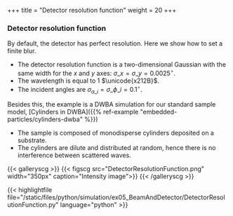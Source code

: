 +++
title = "Detector resolution function"
weight = 20
+++

### Detector resolution function

By default, the detector has perfect resolution.
Here we show how to set a finite blur.

* The detector resolution function is a two-dimensional Gaussian with the same width for the $x$ and $y$ axes: $\sigma\_x = \sigma\_y = 0.0025^{\circ}$.
* The wavelength is equal to $1$ $\unicode{x212B}$.
* The incident angles are $\sigma_{\alpha\_i} = \sigma\_{\phi\_i} = 0.1^{\circ}$.

Besides this, the example is a DWBA simulation for our standard sample model,
 [Cylinders in DWBA]({{% ref-example "embedded-particles/cylinders-dwba" %}})

* The sample is composed of monodisperse cylinders deposited on a substrate.
* The cylinders are dilute and distributed at random,
  hence there is no interference between scattered waves.

{{< galleryscg >}}
{{< figscg src="DetectorResolutionFunction.png" width="350px" caption="Intensity image">}}
{{< /galleryscg >}}

{{< highlightfile file="/static/files/python/simulation/ex05_BeamAndDetector/DetectorResolutionFunction.py" language="python" >}}
